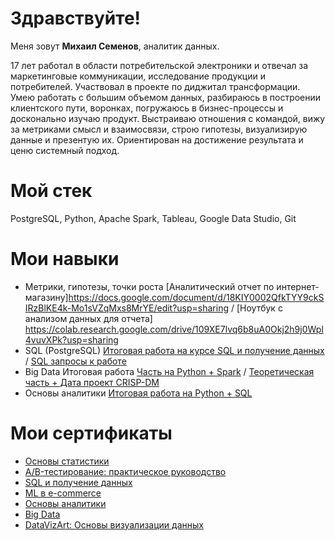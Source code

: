 # Здравствуйте!

Меня зовут **Михаил Семенов**, аналитик данных.

17 лет работал в области потребительской электроники и отвечал за маркетинговые коммуникации, исследование продукции и потребителей. Участвовал в проекте по диджитал трансформации. Умею работать с большим объемом данных, разбираюсь в построении клиентского пути, воронках, погружаюсь в бизнес-процессы и досконально изучаю продукт. Выстраиваю отношения с командой, вижу за метриками смысл и взаимосвязи, строю гипотезы, визуализирую данные и презентую их. Ориентирован на достижение результата и ценю системный подход.

# Мой стек

PostgreSQL, Python, Apache Spark, Tableau, Google Data Studio, Git

# Мои навыки
- Метрики, гипотезы, точки роста [Аналитический отчет по интернет-магазину]https://docs.google.com/document/d/18KIY0002QfkTYY9ckSIRzBlKE4k-Mo1sVZqMxs8MrYE/edit?usp=sharing / [Ноутбук с анализом данных для отчета] https://colab.research.google.com/drive/109XE7lvq6b8uA0Okj2h9j0Wpl4vuvXPk?usp=sharing
- SQL (PostgreSQL) [Итоговая работа на курсе SQL и получение данных](https://github.com/semenov-mikhail/portfolio/blob/main/final_work_sql_msemenov.pdf) / [SQL запросы к работе](https://github.com/semenov-mikhail/portfolio/blob/main/diploma_work_MSemenov_sql-40.sql)
- Big Data Итоговая работа [Часть на Python + Spark](https://colab.research.google.com/drive/1rMMrt4pzHt-tb9wUcGaxZxjPpJqtjQcY?usp=sharing) / [Теоретическая часть + Дата проект CRISP-DM](https://docs.google.com/document/d/1RmbIFfFbwch-nVOV_Ao9S-L7Az1XqvwKzea0D1dbX8E/edit?usp=sharing)
- Основы аналитики [Итоговая работа на Python + SQL](https://colab.research.google.com/drive/1lVMHUZ8SneM1RYHKLzcnlkBVy2BsKF4N?usp=sharing)

# Мои сертификаты

- [Основы статистики](https://github.com/semenov-mikhail/portfolio/blob/main/stepik-certificate-76-edc5082_statistics_Msemenov.pdf)
- [A/B-тестирование: практическое руководство](https://github.com/semenov-mikhail/portfolio/blob/main/cert_ab_tests_Semenov.pdf)
- [SQL и получение данных](https://github.com/semenov-mikhail/portfolio/blob/main/sql_cert_msemenov.pdf)
- [ML в e-commerce](https://github.com/semenov-mikhail/portfolio/blob/main/DWthon_ML_ecommerce_msemenov.pdf)
- [Основы аналитики](https://github.com/semenov-mikhail/portfolio/blob/main/analytics_basics_cert_msemenov.pdf)
- [Big Data](https://github.com/semenov-mikhail/portfolio/blob/main/bigdata_certificate_MSemenov.pdf)
- [DataVizArt: Основы визуализации данных](https://github.com/semenov-mikhail/portfolio/blob/main/cert_Semenov_DataViz.pdf)
